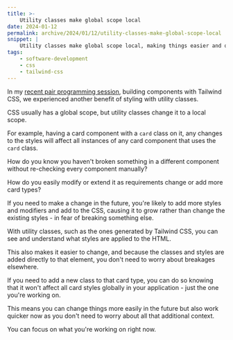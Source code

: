 ```yaml
---
title: >-
    Utility classes make global scope local
date: 2024-01-12
permalink: archive/2024/01/12/utility-classes-make-global-scope-local
snippet: |
    Utility classes make global scope local, making things easier and quicker to work on - now and in the future.
tags:
    - software-development
    - css
    - tailwind-css
---
```


In my [recent pair programming session]({{site.url}}/archive/2024/01/09/using-tailwind-css-is-a-great-way-to-learn-css), building components with Tailwind CSS, we experienced another benefit of styling with utility classes.

CSS usually has a global scope, but utility classes change it to a local scope.

For example, having a card component with a `card` class on it, any changes to the styles will affect all instances of any card component that uses the `card` class.

How do you know you haven't broken something in a different component without re-checking every component manually?

How do you easily modify or extend it as requirements change or add more card types?

If you need to make a change in the future, you're likely to add more styles and modifiers and add to the CSS, causing it to grow rather than change the existing styles - in fear of breaking something else.

With utility classes, such as the ones generated by Tailwind CSS, you can see and understand what styles are applied to the HTML.

This also makes it easier to change, and because the classes and styles are added directly to that element, you don't need to worry about breakages elsewhere.

If you need to add a new class to that card type, you can do so knowing that it won't affect all card styles globally in your application - just the one you're working on.

This means you can change things more easily in the future but also work quicker now as you don't need to worry about all that additional context.

You can focus on what you're working on right now.

